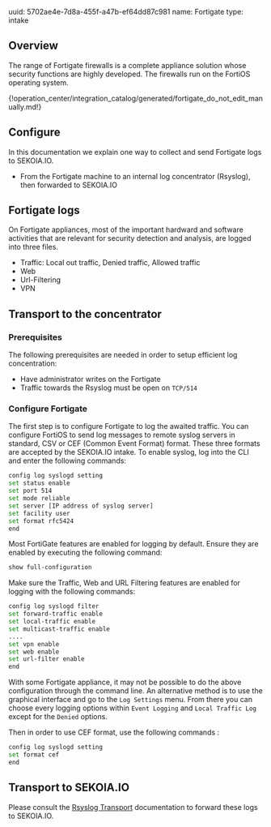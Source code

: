 uuid: 5702ae4e-7d8a-455f-a47b-ef64dd87c981
name: Fortigate
type: intake

## Overview

The range of Fortigate firewalls is a complete appliance solution whose security functions are highly developed. The firewalls run on the FortiOS operating system.

{!operation_center/integration_catalog/generated/fortigate_do_not_edit_manually.md!}


## Configure

In this documentation we explain one way to collect and send Fortigate logs to SEKOIA.IO.

- From the Fortigate machine to an internal log concentrator (Rsyslog), then forwarded to SEKOIA.IO

## Fortigate logs

On Fortigate appliances, most of the important hardward and software activities that are relevant for security detection and analysis, are logged into three files.

- Traffic: Local out traffic, Denied traffic, Allowed traffic
- Web
- Url-Filtering
- VPN

## Transport to the concentrator

### Prerequisites

The following prerequisites are needed in order to setup efficient log concentration:

- Have administrator writes on the Fortigate
- Traffic towards the Rsyslog must be open on `TCP/514`

### Configure Fortigate

The first step is to configure Fortigate to log the awaited traffic.
You can configure FortiOS to send log messages to remote syslog servers in standard, CSV or CEF (Common Event Format) format. These three formats are accepted by the SEKOIA.IO intake.
To enable syslog, log into the CLI and enter the following commands:

```bash
config log syslogd setting
set status enable
set port 514
set mode reliable
set server [IP address of syslog server]
set facility user
set format rfc5424
end
```

Most FortiGate features are enabled for logging by default. Ensure they are enabled by executing the following command:

```bash
show full-configuration
```

Make sure the Traffic, Web and URL Filtering features are enabled for logging with the following commands:

```bash
config log syslogd filter
set forward-traffic enable
set local-traffic enable
set multicast-traffic enable
....
set vpn enable
set web enable
set url-filter enable
end
```

With some Fortigate appliance, it may not be possible to do the above configuration through the command line. An alternative method is to use the graphical interface and go to the `Log Settings` menu. From there you can choose every logging options within `Event Logging` and `Local Traffic Log` except for the `Denied` options.

Then in order to use CEF format, use the following commands :

```bash
config log syslogd setting
set format cef
end
```

## Transport to SEKOIA.IO

Please consult the [Rsyslog Transport](../../../data_collection/ingestion_methods/rsyslog/) documentation to forward these logs to SEKOIA.IO.

